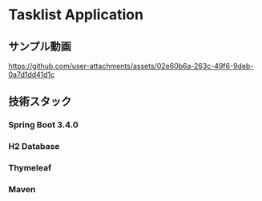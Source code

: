 # Tasklist Application

## サンプル動画
https://github.com/user-attachments/assets/02e60b6a-263c-49f6-9deb-0a7d1dd41d1c

## 技術スタック
### Spring Boot 3.4.0
### H2 Database
### Thymeleaf
### Maven


